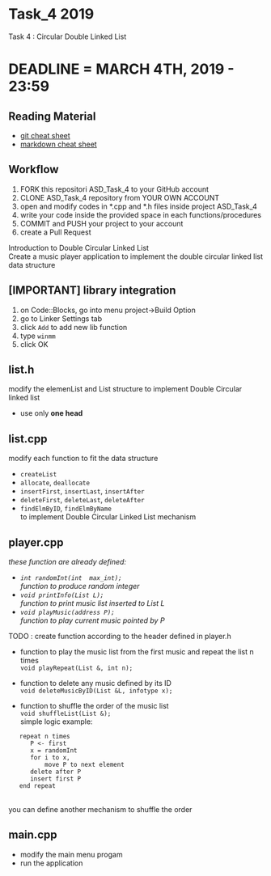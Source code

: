 # Task_4 2019
Task 4 : Circular Double Linked List

# DEADLINE = MARCH 4TH, 2019 - 23:59

## Reading Material
* [git cheat sheet](https://education.github.com/git-cheat-sheet-education.pdf)
* [markdown cheat sheet](https://enterprise.github.com/downloads/en/markdown-cheatsheet.pdf)

## Workflow
1. FORK this repositori ASD_Task_4 to your GitHub account
2. CLONE ASD_Task_4 repository from YOUR OWN ACCOUNT
3. open and modify codes in *.cpp and *.h files inside project ASD_Task_4
4. write your code inside the provided space in each functions/procedures 
5. COMMIT and PUSH your project to your account
6. create a Pull Request

Introduction to Double Circular Linked List  <br>
Create a music player application to implement the double circular linked list data structure

## [IMPORTANT] library integration
1. on Code::Blocks, go into menu project->Build Option
2. go to Linker Settings tab
3. click `Add` to add new lib function
4. type `winmm`
5. click OK

## list.h
modify the elemenList and List structure to implement Double Circular linked list
* use only **one head**
	
## list.cpp
modify each function to fit the data structure
* `createList`
* `allocate`, `deallocate`
* `insertFirst`, `insertLast`, `insertAfter`
* `deleteFirst`, `deleteLast`, `deleteAfter`
* `findElmByID`, `findElmByName`<br>
to implement Double Circular Linked List mechanism
	
## player.cpp
<i>these function are already defined:
* `int randomInt(int  max_int);` <br>function to produce random integer<br> 
* `void printInfo(List L);` <br>function to print music list inserted to List L<br>
* `void playMusic(address P);` <br>function to play current music pointed by P<br> 
</i>
TODO : 
create function according to the header defined in player.h
  
* function to play the music list from the first music and repeat the list n times  <br>`void playRepeat(List &, int n);` <br>
  
* function to delete any music defined by its ID<br>
  ```void deleteMusicByID(List &L, infotype x);```

* function to shuffle the order of the music list<br> `void shuffleList(List &);`<br>simple logic example: <br> 

```
   repeat n times
      P <- first
      x = randomInt
      for i to x, 
          move P to next element
      delete after P
      insert first P
   end repeat
  ```
  <br>  you can define another mechanism to shuffle the order
  
		
## main.cpp
* modify the main menu progam
* run the application
	
